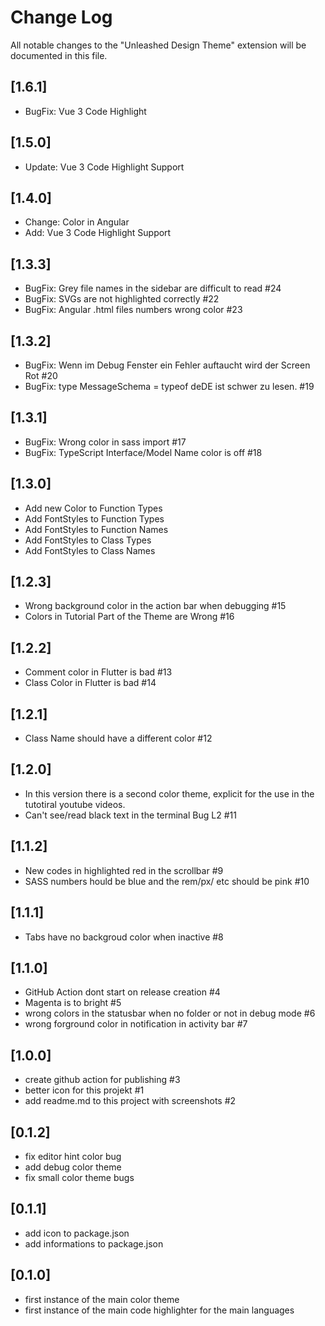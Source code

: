 # Change Log

All notable changes to the "Unleashed Design Theme" extension will be documented in this file.

<!-- Check [Keep a Changelog](http://keepachangelog.com/) for recommendations on how to structure this file. -->

## [1.6.1]

- BugFix: Vue 3 Code Highlight

## [1.5.0]

- Update: Vue 3 Code Highlight Support

## [1.4.0]

- Change: Color in Angular
- Add: Vue 3 Code Highlight Support

## [1.3.3]

- BugFix: Grey file names in the sidebar are difficult to read #24
- BugFix: SVGs are not highlighted correctly #22
- BugFix: Angular .html files numbers wrong color #23

## [1.3.2]

- BugFix: Wenn im Debug Fenster ein Fehler auftaucht wird der Screen Rot #20
- BugFix: type MessageSchema = typeof deDE ist schwer zu lesen. #19

## [1.3.1]

- BugFix: Wrong color in sass import #17
- BugFix: TypeScript Interface/Model Name color is off #18

## [1.3.0]

- Add new Color to Function Types
- Add FontStyles to Function Types
- Add FontStyles to Function Names
- Add FontStyles to Class Types
- Add FontStyles to Class Names

## [1.2.3]

- Wrong background color in the action bar when debugging #15
- Colors in Tutorial Part of the Theme are Wrong #16

## [1.2.2]

- Comment color in Flutter is bad #13
- Class Color in Flutter is bad #14

## [1.2.1]

- Class Name should have a different color #12

## [1.2.0]

- In this version there is a second color theme, explicit for the use in the tutotiral youtube videos.
- Can't see/read black text in the terminal Bug L2 #11

## [1.1.2]

- New codes in highlighted red in the scrollbar #9
- SASS numbers hould be blue and the rem/px/ etc should be pink #10

## [1.1.1]

- Tabs have no backgroud color when inactive #8

## [1.1.0]

- GitHub Action dont start on release creation #4
- Magenta is to bright #5
- wrong colors in the statusbar when no folder or not in debug mode #6
- wrong forground color in notification in activity bar #7

## [1.0.0]

- create github action for publishing #3
- better icon for this projekt #1
- add readme.md to this project with screenshots #2

## [0.1.2]

- fix editor hint color bug
- add debug color theme
- fix small color theme bugs

## [0.1.1]

- add icon to package.json
- add informations to package.json

## [0.1.0]

- first instance of the main color theme
- first instance of the main code highlighter for the main languages

